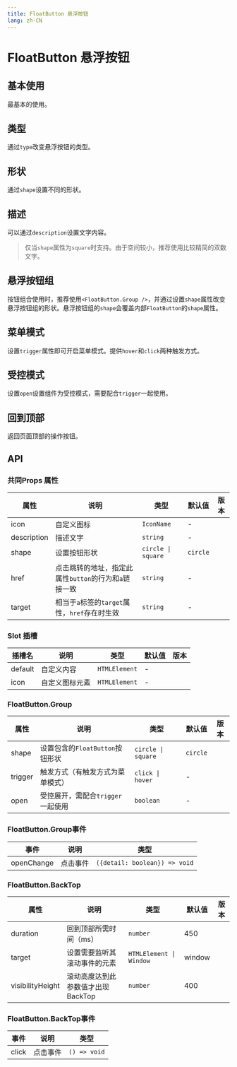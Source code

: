 ```yaml
---
title: FloatButton 悬浮按钮
lang: zh-CN
---
```


# FloatButton 悬浮按钮

## 基本使用

最基本的使用。

<demo src="../../../../example/float-button/basic.svelte"  github='FloatButton'></demo>

## 类型

通过`type`改变悬浮按钮的类型。

<demo src="../../../../example/float-button/type.svelte"  github='FloatButton'></demo>

## 形状

通过`shape`设置不同的形状。

<demo src="../../../../example/float-button/shape.svelte"  github='FloatButton'></demo>

## 描述

可以通过`description`设置文字内容。

> 仅当`shape`属性为`square`时支持。由于空间较小，推荐使用比较精简的双数文字。

<demo src="../../../../example/float-button/description.svelte"  github='FloatButton'></demo>

## 悬浮按钮组

按钮组合使用时，推荐使用`<FloatButton.Group />`，并通过设置`shape`属性改变悬浮按钮组的形状。悬浮按钮组的`shape`会覆盖内部`FloatButton`的`shape`属性。

<demo src="../../../../example/float-button/group-basic.svelte"  github='FloatButton'></demo>

## 菜单模式

设置`trigger`属性即可开启菜单模式。提供`hover`和`click`两种触发方式。

<demo src="../../../../example/float-button/group-trigger.svelte"  github='FloatButton'></demo>

## 受控模式

设置`open`设置组件为受控模式，需要配合`trigger`一起使用。

<demo src="../../../../example/float-button/group-open.svelte"  github='FloatButton'></demo>

## 回到顶部

返回页面顶部的操作按钮。

<demo src="../../../../example/float-button/back-top.svelte"  github='FloatButton'></demo>

## API

### 共同Props 属性

| 属性        | 说明                                                  | 类型               | 默认值   | 版本 |
| ----------- | ----------------------------------------------------- | ------------------ | -------- | ---- |
| icon        | 自定义图标                                            | `IconName`         | -        |      |
| description | 描述文字                                              | `string`           | -        |      |
| shape       | 设置按钮形状                                          | `circle \| square` | `circle` |      |
| href        | 点击跳转的地址，指定此属性`button`的行为和`a`链接一致 | `string`           | -        |      |
| target      | 相当于`a`标签的`target`属性，`href`存在时生效         | `string`           | -        |      |

### Slot 插槽


| 插槽名  | 说明           | 类型          | 默认值 | 版本 |
| ------- | -------------- | ------------- | ------ | ---- |
| default | 自定义内容     | `HTMLElement` | -      |      |
| icon    | 自定义图标元素 | `HTMLElement` | -      |      |


### FloatButton.Group

| 属性    | 说明                              | 类型               | 默认值   | 版本 |
| ------- | --------------------------------- | ------------------ | -------- | ---- |
| shape   | 设置包含的`FloatButton`按钮形状   | `circle \| square` | `circle` |      |
| trigger | 触发方式（有触发方式为菜单模式）  | `click \| hover`   | -        |      |
| open    | 受控展开，需配合`trigger`一起使用 | `boolean`          | -        |      |


### FloatButton.Group事件

| 事件       | 说明     | 类型                          |
| ---------- | -------- | ----------------------------- |
| openChange | 点击事件 | `({detail: boolean}) => void` |

### FloatButton.BackTop

| 属性             | 说明                               | 类型                    | 默认值 | 版本 |
| ---------------- | ---------------------------------- | ----------------------- | ------ | ---- |
| duration         | 回到顶部所需时间（ms）             | `number`                | 450    |      |
| target           | 设置需要监听其滚动事件的元素       | `HTMLElement \| Window` | window |      |
| visibilityHeight | 滚动高度达到此参数值才出现 BackTop | `number`                | 400    |      |


### FloatButton.BackTop事件

| 事件  | 说明     | 类型         |
| ----- | -------- | ------------ |
| click | 点击事件 | `() => void` |


